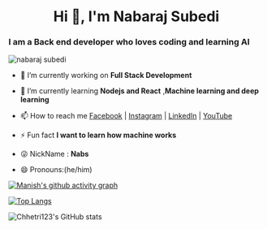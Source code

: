 <!-- ![Banner](Banner.png) -->

<h1 align="center">Hi 👋, I'm </">Nabaraj Subedi</a></h1>
<h3>I am a <b> Back end developer </b> who loves coding and learning AI</h3>

<p align="left"> <img src="https://komarev.com/ghpvc/?username=subedinab&label=Profile%20views&color=0e75b6&style=flat" alt="nabaraj subedi" /> </p>

- 🔭 I’m currently working on **Full Stack Development**

- 🌱 I’m currently learning **Nodejs and React** ,**Machine learning and deep learning**

- 📫 How to reach me [Facebook](https://www.facebook.com/nabaraj.subedi.925602) |
  [Instagram](https://www.instagram.com/nabsub12/) |
  [LinkedIn](https://www.linkedin.com/in/nabaraj-subedi-263931165/) |
  [YouTube](https://www.youtube.com/channel/UCX0imJIe4ZgpWEY-FLRMvCg)

- ⚡ Fun fact **I want to learn how machine works**
  
- 😜 NickName : **Nabs**

- 😄 Pronouns:(he/him)


[![Manish's github activity graph](https://github-readme-activity-graph.cyclic.app/graph?username=subedinab&theme=vue)](https://github.com/subedinab)

[![Top Langs](https://github-readme-stats.vercel.app/api/top-langs/?username=subedinab)](https://github.com/anuraghazra/github-readme-stats)

![Chhetri123's GitHub stats](https://github-readme-stats.vercel.app/api?username=subedinab&show_icons=true&theme=omni)
